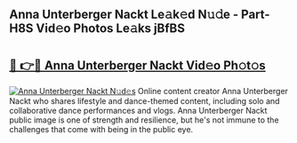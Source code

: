 ## Anna Unterberger Nackt Le𝚊k𝚎d N𝚞𝚍e - Part-H8S Vid𝚎o Photos Le𝚊ks jBfBS

# <h2><a href="http://fb60oq.evod.top/?m=Anna+Unterberger+Nackt">🔗 👉🔴 Anna Unterberger Nackt Vid𝚎o Ph𝚘t𝚘s</a></h2>

[![Anna Unterberger Nackt N𝚞d𝚎s](https://i.imgur.com/8V9OHl7.gif)](http://fb60oq.evod.top/?m=Anna+Unterberger+Nackt)
Online content creator Anna Unterberger Nackt who shares lifestyle and dance-themed content, including solo and collaborative dance performances and vlogs. Anna Unterberger Nackt public image is one of strength and resilience, but he's not immune to the challenges that come with being in the public eye. 
